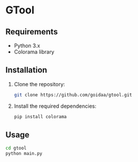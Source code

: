 # GTool

## Requirements

- Python 3.x
- Colorama library

## Installation

1. Clone the repository:

    ```bash
    git clone https://github.com/goidaa/gtool.git
    ```

2. Install the required dependencies:

    ```bash
    pip install colorama
    ```

## Usage

```bash
cd gtool
python main.py
